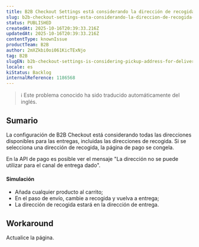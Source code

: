 ```yaml
---
title: B2B Checkout Settings está considerando la dirección de recogida para las entregas
slug: b2b-checkout-settings-esta-considerando-la-direccion-de-recogida-para-las-entregas
status: PUBLISHED
createdAt: 2025-10-16T20:39:33.216Z
updatedAt: 2025-10-16T20:39:33.216Z
contentType: knownIssue
productTeam: B2B
author: 2mXZkbi0oi061KicTExNjo
tag: B2B
slugEN: b2b-checkout-settings-is-considering-pickup-address-for-deliveries
locale: es
kiStatus: Backlog
internalReference: 1186568
---
```


>ℹ️ Este problema conocido ha sido traducido automáticamente del inglés.

## Sumario


La configuración de B2B Checkout está considerando todas las direcciones disponibles para las entregas, incluidas las direcciones de recogida. Si se selecciona una dirección de recogida, la página de pago se congela.

En la API de pago es posible ver el mensaje "La dirección no se puede utilizar para el canal de entrega dado".


#### Simulación



- Añada cualquier producto al carrito;
- En el paso de envío, cambie a recogida y vuelva a entrega;
- La dirección de recogida estará en la dirección de entrega.

## Workaround


Actualice la página.


